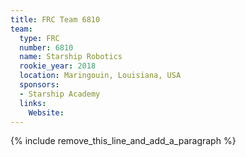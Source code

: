 ```yaml
---
title: FRC Team 6810
team:
  type: FRC
  number: 6810
  name: Starship Robotics
  rookie_year: 2018
  location: Maringouin, Louisiana, USA
  sponsors:
  - Starship Academy
  links:
    Website:
---
```


{% include remove_this_line_and_add_a_paragraph %}